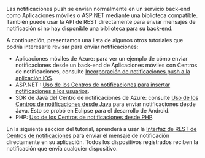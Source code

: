 

Las notificaciones push se envían normalmente en un servicio back-end como Aplicaciones móviles o ASP.NET mediante una biblioteca compatible. También puede usar la API de REST directamente para enviar mensajes de notificación si no hay disponible una biblioteca para su back-end. 

A continuación, presentamos una lista de algunos otros tutoriales que podría interesarle revisar para enviar notificaciones:

* Aplicaciones móviles de Azure: para ver un ejemplo de cómo enviar notificaciones desde un back-end de Aplicaciones móviles con Centros de notificaciones, consulte [Incorporación de notificaciones push a la aplicación iOS](../articles/app-service-mobile/app-service-mobile-ios-get-started-push.md).  
* ASP.NET : [Uso de los Centros de notificaciones para insertar notificaciones a los usuarios](../articles/notification-hubs/notification-hubs-aspnet-backend-ios-apple-apns-notification.md).
* SDK de Java del Centro de notificaciones de Azure: consulte [Uso de los Centros de notificaciones desde Java](../articles/notification-hubs/notification-hubs-java-push-notification-tutorial.md) para enviar notificaciones desde Java. Esto se probó en Eclipse para el desarrollo de Android.
* PHP: [Uso de los Centros de notificaciones desde PHP](../articles/notification-hubs/notification-hubs-php-push-notification-tutorial.md).

En la siguiente sección del tutorial, aprenderá a usar la [Interfaz de REST de Centros de notificaciones](http://msdn.microsoft.com/library/windowsazure/dn223264.aspx) para enviar el mensaje de notificación directamente en su aplicación. Todos los dispositivos registrados reciben la notificación que envía cualquier dispositivo.  



<!--HONumber=Jan17_HO1-->


